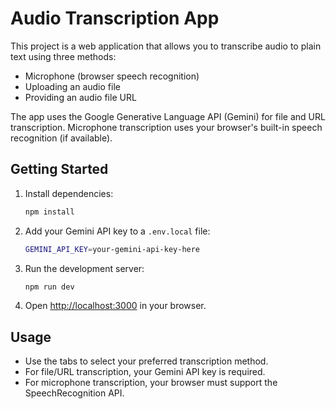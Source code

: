 # Audio Transcription App

This project is a web application that allows you to transcribe audio to plain text using three methods:
- Microphone (browser speech recognition)
- Uploading an audio file
- Providing an audio file URL

The app uses the Google Generative Language API (Gemini) for file and URL transcription. Microphone transcription uses your browser's built-in speech recognition (if available).

## Getting Started

1. Install dependencies:
   ```bash
   npm install
   ```
2. Add your Gemini API key to a `.env.local` file:
   ```bash
   GEMINI_API_KEY=your-gemini-api-key-here
   ```
3. Run the development server:
   ```bash
   npm run dev
   ```
4. Open [http://localhost:3000](http://localhost:3000) in your browser.

## Usage
- Use the tabs to select your preferred transcription method.
- For file/URL transcription, your Gemini API key is required.
- For microphone transcription, your browser must support the SpeechRecognition API.
